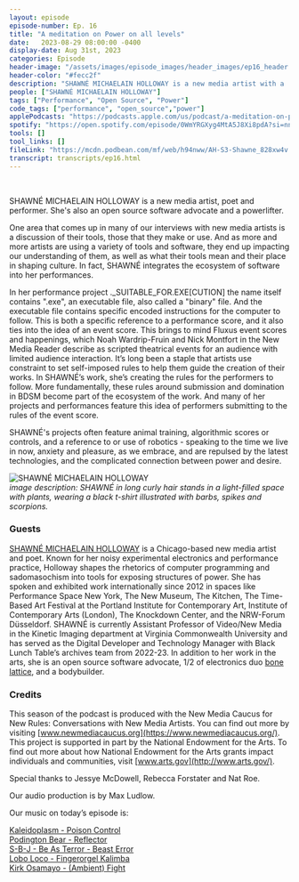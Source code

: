 ```yaml
---
layout: episode
episode-number: Ep. 16
title: "A meditation on Power on all levels"
date:   2023-08-29 08:00:00 -0400
display-date: Aug 31st, 2023
categories: Episode
header-image: "/assets/images/episode_images/header_images/ep16_header.jpg"
header-color: "#fecc2f"
description: "SHAWNÉ MICHAELAIN HOLLOWAY is a new media artist with a 'noisy, experimental' practice. Her performances and practice make use of constraints, pain and pleasure, speaking to issues of power, both in private, intimate space as well as in the public sphere."
people: ["SHAWNÉ MICHAELAIN HOLLOWAY"]
tags: ["Performance", "Open Source", "Power"]
code_tags: ["performance", "open_source","power"]
applePodcasts: "https://podcasts.apple.com/us/podcast/a-meditation-on-power-on-all-levels/id1536778522?i=1000626281577"
spotify: "https://open.spotify.com/episode/0WmYRGXyg4MtA5J8Xi8pdA?si=nn8iUzZ1TYK8J0j-DzxfXg"
tools: []
tool_links: []
fileLink: "https://mcdn.podbean.com/mf/web/h94nww/AH-S3-Shawne_828xw4v.mp3"
transcript: transcripts/ep16.html
---
```


<br>

SHAWNÉ MICHAELAIN HOLLOWAY is a new media artist, poet and performer. She's also an open source software advocate and a powerlifter. 

One area that comes up in many of our interviews with new media artists is a discussion of their tools, those that they make or use. And as more and more artists are using a variety of tools and software, they end up impacting our understanding of them, as well as what their tools mean and their place in shaping culture. In fact, SHAWNÉ integrates the ecosystem of software into her performances. 

In her performance project ._SUITABLE_FOR.EXE[CUTION] the name itself contains ".exe", an executable file, also called a "binary" file. And the executable file contains specific encoded instructions for the computer to follow. This is both a specific reference to a performance score, and it also ties into the idea of an event score. This brings to mind Fluxus event scores and happenings, which Noah Wardrip-Fruin and Nick Montfort in the New Media Reader describe as scripted theatrical events for an audience with limited audience interaction. It’s long been a staple that artists use constraint to set self-imposed rules to help them guide the creation of their works. In SHAWNÉ’s work, she’s creating the rules for the performers to follow. More fundamentally, these rules around submission and domination in BDSM become part of the ecosystem of the work. And many of her projects and performances feature this idea of performers submitting to the rules of the event score.  

SHAWNÉ's projects often feature animal training, algorithmic scores or controls, and a reference to or use of robotics - speaking to the time we live in now, anxiety and pleasure, as we embrace, and are repulsed by the latest technologies, and the complicated connection between power and desire.

![SHAWNÉ MICHAELAIN HOLLOWAY]({{site.baseurl}}/assets/images/shawne.jpg)  
*image description: SHAWNÉ in long curly hair stands in a light-filled space with plants, wearing a black t-shirt illustrated with barbs, spikes and scorpions.*

### Guests

<a href="https://shawnemichaelainholloway.com/" class="nameTag">SHAWNÉ MICHAELAIN HOLLOWAY</a> is a Chicago-based new media artist and poet. Known for her noisy experimental electronics and performance practice, Holloway shapes the rhetorics of computer programming and sadomasochism into tools for exposing structures of power. She has spoken and exhibited work internationally since 2012 in spaces like Performance Space New York, The New Museum, The Kitchen, The Time-Based Art Festival at the Portland Institute for Contemporary Art, Institute of Contemporary Arts (London), The Knockdown Center, and the NRW-Forum Düsseldorf. SHAWNÉ is currently Assistant Professor of Video/New Media in the Kinetic Imaging department at Virginia Commonwealth University and has served as the Digital Developer and Technology Manager with Black Lunch Table’s archives team from 2022-23. In addition to her work in the arts, she is an open source software advocate, 1/2 of electronics duo [bone lattice](http://www.bonelattice.net/), and a bodybuilder. 

### Credits

This season of the podcast is produced with the New Media Caucus for New Rules: Conversations with New Media Artists. You can find out more by visiting [www.newmediacaucus.org](https://www.newmediacaucus.org/). This project is supported in part by the National Endowment for the Arts. To find out more about how National Endowment for the Arts grants impact individuals and communities, visit [www.arts.gov](http://www.arts.gov/). 

Special thanks to Jessye McDowell, Rebecca Forstater and Nat Roe. 

Our audio production is by Max Ludlow. 

Our music on today’s episode is:

[Kaleidoplasm - Poison Control](https://freemusicarchive.org/music/kaleidoplasm/poison-control/poison-control/)  
[Podington Bear - Reflector](https://freemusicarchive.org/music/Podington_Bear/Ambient/Reflector)  
[S-B-J - Be As Terror - Beast Error](https://freemusicarchive.org/music/SBJ/Singles_1952/S-B-J_-_03_-__Be_As_Terror_-_Beast_Error/)  
[Lobo Loco - Fingerorgel Kalimba](https://freemusicarchive.org/music/Lobo_Loco/worldmusic-experiments/fingerorgel-kalimba-id-1994/)  
[Kirk Osamayo - (Ambient) Fight](https://freemusicarchive.org/music/kirk-osamayo/season-one/ambient-fight/)  

